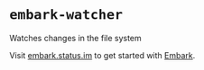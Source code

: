 # `embark-watcher`

Watches changes in the file system

Visit [embark.status.im](https://embark.status.im/) to get started with
[Embark](https://github.com/embark-framework/embark).

